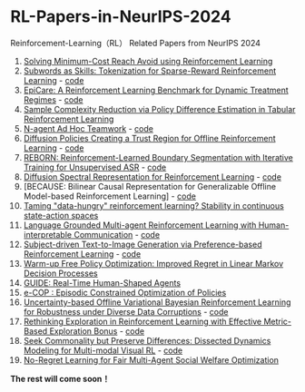 # RL-Papers-in-NeurIPS-2024
Reinforcement-Learning（RL） Related Papers from NeurIPS 2024

1. [Solving Minimum-Cost Reach Avoid using Reinforcement Learning](https://oswinso.xyz/rcppo/)
2. [Subwords as Skills: Tokenization for Sparse-Reward Reinforcement Learning](https://nips.cc/virtual/2024/poster/94819) - [code](https://github.com/dyunis/subwords_as_skills)
3. [EpiCare: A Reinforcement Learning Benchmark for Dynamic Treatment Regimes](https://nips.cc/virtual/2024/poster/97595) - [code](https://github.com/Grosenick-Lab-Cornell/EpiCare)
4. [Sample Complexity Reduction via Policy Difference Estimation in Tabular Reinforcement Learning](https://nips.cc/virtual/2024/poster/95164)
5. [N-agent Ad Hoc Teamwork](https://nips.cc/virtual/2024/poster/93515) - [code](https://github.com/carolinewang01/naht)
6. [Diffusion Policies Creating a Trust Region for Offline Reinforcement Learning](https://nips.cc/virtual/2024/poster/96485) - [code](https://github.com/TianyuCodings/Diffusion_Trusted_Q_Learning)
7. [REBORN: Reinforcement-Learned Boundary Segmentation with Iterative Training for Unsupervised ASR](https://nips.cc/virtual/2024/poster/94927) - [code](https://github.com/andybi7676/reborn-uasr)
8. [Diffusion Spectral Representation for Reinforcement Learning](https://nips.cc/virtual/2024/poster/96164) - [code](https://github.com/JamesJunyuGuo/diffrl_repo)
9. [BECAUSE: Bilinear Causal Representation for Generalizable Offline Model-based Reinforcement Learning] - [code](https://github.com/HenryLHH/BECAUSE)
10. [Taming "data-hungry" reinforcement learning? Stability in continuous state-action spaces](https://nips.cc/virtual/2024/poster/96136)
11. [Language Grounded Multi-agent Reinforcement Learning with Human-interpretable Communication](https://nips.cc/virtual/2024/poster/96086) - [code](https://github.com/romanlee6/langground)
12. [Subject-driven Text-to-Image Generation via Preference-based Reinforcement Learning](https://nips.cc/virtual/2024/poster/95031) - [code](https://github.com/andrew-miao/RPO)
13. [Warm-up Free Policy Optimization: Improved Regret in Linear Markov Decision Processes](https://nips.cc/virtual/2024/poster/96860)
14. [GUIDE: Real-Time Human-Shaped Agents](https://nips.cc/virtual/2024/poster/95640)
15. [e-COP : Episodic Constrained Optimization of Policies](https://nips.cc/virtual/2024/poster/96592)
16. [Uncertainty-based Offline Variational Bayesian Reinforcement Learning for Robustness under Diverse Data Corruptions](https://nips.cc/virtual/2024/poster/93435) - [code](https://github.com/MIRALab-USTC/RL-TRACER)
17. [Rethinking Exploration in Reinforcement Learning with Effective Metric-Based Exploration Bonus](https://nips.cc/virtual/2024/poster/95213) - [code](https://github.com/YimingWangMingle/EME)
18. [Seek Commonality but Preserve Differences: Dissected Dynamics Modeling for Multi-modal Visual RL](https://nips.cc/virtual/2024/poster/96632) - [code](https://github.com/Yara-HYR/DDM)
19. [No-Regret Learning for Fair Multi-Agent Social Welfare Optimization](https://nips.cc/virtual/2024/poster/96887)

**The rest will come soon！**
